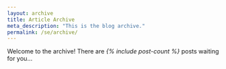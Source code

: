 ```yaml
---
layout: archive
title: Article Archive
meta_description: "This is the blog archive."
permalink: /se/archive/
---
```

Welcome to the archive! There are *{% include post-count %}* posts waiting for you…



